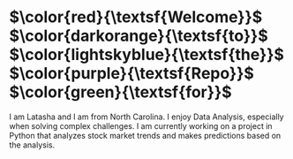 # $\color{red}{\textsf{Welcome}}$ $\color{darkorange}{\textsf{to}}$ $\color{lightskyblue}{\textsf{the}}$ $\color{purple}{\textsf{Repo}}$ $\color{green}{\textsf{for}}$


I am Latasha and I am from North Carolina.  I enjoy Data Analysis, especially when solving complex challenges.  I am currently working on a project in Python that analyzes stock market trends and makes predictions based on the analysis.

